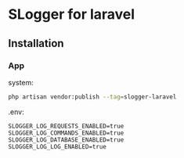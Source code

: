 
# SLogger for laravel 

## Installation

### App

system:
```bash
php artisan vendor:publish --tag=slogger-laravel
```

.env:
```dotenv
SLOGGER_LOG_REQUESTS_ENABLED=true
SLOGGER_LOG_COMMANDS_ENABLED=true
SLOGGER_LOG_DATABASE_ENABLED=true
SLOGGER_LOG_LOG_ENABLED=true
```
